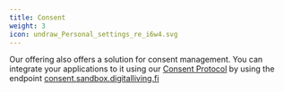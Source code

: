 ```yaml
---
title: Consent
weight: 3
icon: undraw_Personal_settings_re_i6w4.svg
---
```


Our offering also offers a solution for consent management. You can integrate your applications to it using our [Consent Protocol](https://miro.com/app/board/o9J_lC4tnfI=/) by using the endpoint [consent.sandbox.digitalliving.fi](https://consent.sandbox.digitalliving.fi)
